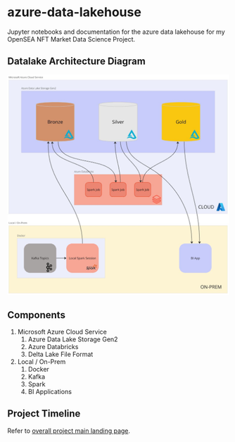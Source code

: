 # azure-data-lakehouse
Jupyter notebooks and documentation for the azure data lakehouse for my OpenSEA NFT Market Data Science Project.

## Datalake Architecture Diagram
![Datalake Architecture Diagram](docs/images/240805%20Azure%20Lakehouse%20Diagram.JPG)

## Components
1. Microsoft Azure Cloud Service
    1. Azure Data Lake Storage Gen2
    2. Azure Databricks
    3. Delta Lake File Format
2. Local / On-Prem
    1. Docker
    2. Kafka
    3. Spark
    4. BI Applications

## Project Timeline
Refer to [overall project main landing page](https://github.com/jbgithub22/opensea_producer).
